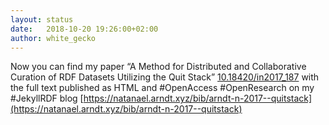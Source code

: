 ```yaml
---
layout: status
date:   2018-10-20 19:26:00+02:00
author: white_gecko
---
```


Now you can find my paper “A Method for Distributed and Collaborative Curation of RDF Datasets Utilizing the Quit Stack” [10.18420/in2017_187](https://dx.doi.org/10.18420/in2017_187) with the full text published as HTML and #OpenAccess #OpenResearch on my #JekyllRDF blog [https://natanael.arndt.xyz/bib/arndt-n-2017--quitstack](https://natanael.arndt.xyz/bib/arndt-n-2017--quitstack)
